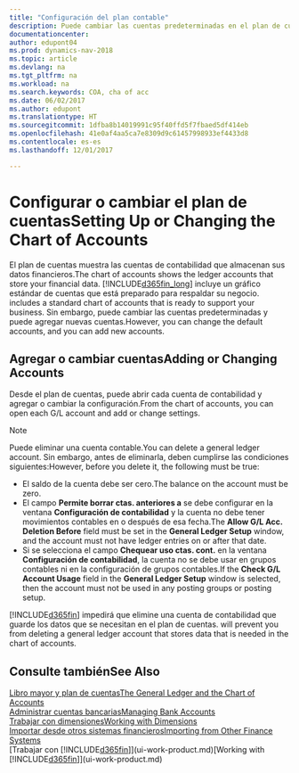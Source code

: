 ```yaml
---
title: "Configuración del plan contable"
description: Puede cambiar las cuentas predeterminadas en el plan de cuentas (COA) y puede agregar nuevas cuentas.
documentationcenter: 
author: edupont04
ms.prod: dynamics-nav-2018
ms.topic: article
ms.devlang: na
ms.tgt_pltfrm: na
ms.workload: na
ms.search.keywords: COA, cha of acc
ms.date: 06/02/2017
ms.author: edupont
ms.translationtype: HT
ms.sourcegitcommit: 1dfba8b14019991c95f40ffd5f7fbaed5df414eb
ms.openlocfilehash: 41e0af4aa5ca7e8309d9c61457998933ef4433d8
ms.contentlocale: es-es
ms.lasthandoff: 12/01/2017

---
```

# <a name="setting-up-or-changing-the-chart-of-accounts"></a><span data-ttu-id="fe1ec-103">Configurar o cambiar el plan de cuentas</span><span class="sxs-lookup"><span data-stu-id="fe1ec-103">Setting Up or Changing the Chart of Accounts</span></span>
<span data-ttu-id="fe1ec-104">El plan de cuentas muestra las cuentas de contabilidad que almacenan sus datos financieros.</span><span class="sxs-lookup"><span data-stu-id="fe1ec-104">The chart of accounts shows the ledger accounts that store your financial data.</span></span> [!INCLUDE[d365fin_long](includes/d365fin_long_md.md)]<span data-ttu-id="fe1ec-105"> incluye un gráfico estándar de cuentas que está preparado para respaldar su negocio.</span><span class="sxs-lookup"><span data-stu-id="fe1ec-105"> includes a standard chart of accounts that is ready to support your business.</span></span>
<span data-ttu-id="fe1ec-106">Sin embargo, puede cambiar las cuentas predeterminadas y puede agregar nuevas cuentas.</span><span class="sxs-lookup"><span data-stu-id="fe1ec-106">However, you can change the default accounts, and you can add new accounts.</span></span>  

## <a name="adding-or-changing-accounts"></a><span data-ttu-id="fe1ec-107">Agregar o cambiar cuentas</span><span class="sxs-lookup"><span data-stu-id="fe1ec-107">Adding or Changing Accounts</span></span>
<span data-ttu-id="fe1ec-108">Desde el plan de cuentas, puede abrir cada cuenta de contabilidad y agregar o cambiar la configuración.</span><span class="sxs-lookup"><span data-stu-id="fe1ec-108">From the chart of accounts, you can open each G/L account and add or change settings.</span></span>

> [!NOTE]  
>   <span data-ttu-id="fe1ec-109">Puede eliminar una cuenta contable.</span><span class="sxs-lookup"><span data-stu-id="fe1ec-109">You can delete a general ledger account.</span></span> <span data-ttu-id="fe1ec-110">Sin embargo, antes de eliminarla, deben cumplirse las condiciones siguientes:</span><span class="sxs-lookup"><span data-stu-id="fe1ec-110">However, before you delete it, the following must be true:</span></span>  

* <span data-ttu-id="fe1ec-111">El saldo de la cuenta debe ser cero.</span><span class="sxs-lookup"><span data-stu-id="fe1ec-111">The balance on the account must be zero.</span></span>  
* <span data-ttu-id="fe1ec-112">El campo **Permite borrar ctas. anteriores a** se debe configurar en la ventana **Configuración de contabilidad** y la cuenta no debe tener movimientos contables en o después de esa fecha.</span><span class="sxs-lookup"><span data-stu-id="fe1ec-112">The **Allow G/L Acc. Deletion Before** field must be set in the **General Ledger Setup** window, and the account must not have ledger entries on or after that date.</span></span>  
* <span data-ttu-id="fe1ec-113">Si se selecciona el campo **Chequear uso ctas. cont.** en la ventana **Configuración de contabilidad**, la cuenta no se debe usar en grupos contables ni en la configuración de grupos contables.</span><span class="sxs-lookup"><span data-stu-id="fe1ec-113">If the **Check G/L Account Usage** field in the **General Ledger Setup** window is selected, then the account must not be used in any posting groups or posting setup.</span></span>  

[!INCLUDE[d365fin](includes/d365fin_md.md)]<span data-ttu-id="fe1ec-114"> impedirá que elimine una cuenta de contabilidad que guarde los datos que se necesitan en el plan de cuentas.</span><span class="sxs-lookup"><span data-stu-id="fe1ec-114"> will prevent you from deleting a general ledger account that stores data that is needed in the chart of accounts.</span></span>  

## <a name="see-also"></a><span data-ttu-id="fe1ec-115">Consulte también</span><span class="sxs-lookup"><span data-stu-id="fe1ec-115">See Also</span></span>
[<span data-ttu-id="fe1ec-116">Libro mayor y plan de cuentas</span><span class="sxs-lookup"><span data-stu-id="fe1ec-116">The General Ledger and the Chart of Accounts</span></span>](finance-general-ledger.md)  
[<span data-ttu-id="fe1ec-117">Administrar cuentas bancarias</span><span class="sxs-lookup"><span data-stu-id="fe1ec-117">Managing Bank Accounts</span></span>](bank-manage-bank-accounts.md)  
[<span data-ttu-id="fe1ec-118">Trabajar con dimensiones</span><span class="sxs-lookup"><span data-stu-id="fe1ec-118">Working with Dimensions</span></span>](finance-dimensions.md)  
[<span data-ttu-id="fe1ec-119">Importar desde otros sistemas financieros</span><span class="sxs-lookup"><span data-stu-id="fe1ec-119">Importing from Other Finance Systems</span></span>](upload-data.md)  
<span data-ttu-id="fe1ec-120">[Trabajar con [!INCLUDE[d365fin](includes/d365fin_md.md)]](ui-work-product.md)</span><span class="sxs-lookup"><span data-stu-id="fe1ec-120">[Working with [!INCLUDE[d365fin](includes/d365fin_md.md)]](ui-work-product.md)</span></span>  

## 

